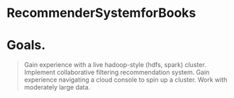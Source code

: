 # RecommenderSystemforBooks


# Goals.
  > Gain experience with a live hadoop-style (hdfs,  spark) cluster.
  > Implement collaborative filtering recommendation system.
  > Gain experience navigating a cloud console to spin up a cluster.
  > Work with moderately large data.
